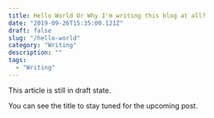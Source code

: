```yaml
---
title: Hello World Or Why I'm writing this blog at all?
date: "2019-09-26T15:35:00.121Z"
draft: false
slug: "/hello-world"
category: "Writing"
description: ""
tags:
  - "Writing"
---
```

This article is still in draft state.

You can see the title to stay tuned for the upcoming post.
